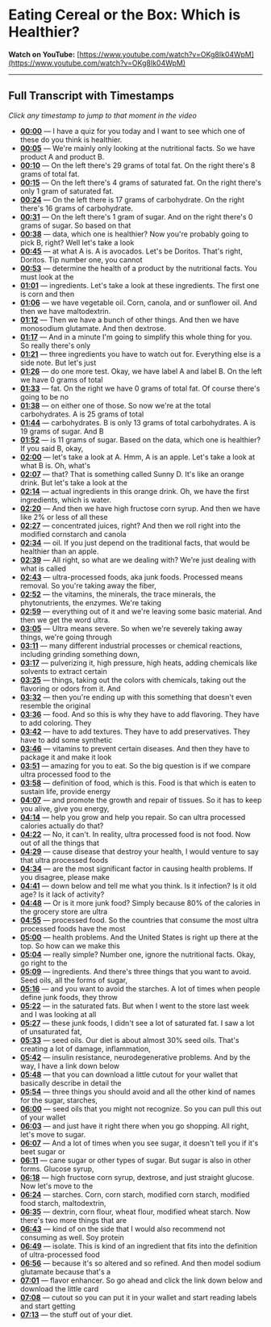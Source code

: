 # Eating Cereal or the Box: Which is Healthier?

**Watch on YouTube:** [https://www.youtube.com/watch?v=OKg8Ik04WpM](https://www.youtube.com/watch?v=OKg8Ik04WpM)

---

## Full Transcript with Timestamps

*Click any timestamp to jump to that moment in the video*

- **[00:00](https://www.youtube.com/watch?v=OKg8Ik04WpM&t=0s)** — I have a quiz for you today and I want to see which one of these do you think is healthier.
- **[00:05](https://www.youtube.com/watch?v=OKg8Ik04WpM&t=5s)** — We're mainly only looking at the nutritional facts. So we have product A and product B.
- **[00:10](https://www.youtube.com/watch?v=OKg8Ik04WpM&t=10s)** — On the left there's 29 grams of total fat. On the right there's 8 grams of total fat.
- **[00:15](https://www.youtube.com/watch?v=OKg8Ik04WpM&t=15s)** — On the left there's 4 grams of saturated fat. On the right there's only 1 gram of saturated fat.
- **[00:24](https://www.youtube.com/watch?v=OKg8Ik04WpM&t=24s)** — On the left there is 17 grams of carbohydrate. On the right there's 16 grams of carbohydrate.
- **[00:31](https://www.youtube.com/watch?v=OKg8Ik04WpM&t=31s)** — On the left there's 1 gram of sugar. And on the right there's 0 grams of sugar. So based on that
- **[00:38](https://www.youtube.com/watch?v=OKg8Ik04WpM&t=38s)** — data, which one is healthier? Now you're probably going to pick B, right? Well let's take a look
- **[00:45](https://www.youtube.com/watch?v=OKg8Ik04WpM&t=45s)** — at what A is. A is avocados. Let's be Doritos. That's right, Doritos. Tip number one, you cannot
- **[00:53](https://www.youtube.com/watch?v=OKg8Ik04WpM&t=53s)** — determine the health of a product by the nutritional facts. You must look at the
- **[01:01](https://www.youtube.com/watch?v=OKg8Ik04WpM&t=61s)** — ingredients. Let's take a look at these ingredients. The first one is corn and then
- **[01:06](https://www.youtube.com/watch?v=OKg8Ik04WpM&t=66s)** — we have vegetable oil. Corn, canola, and or sunflower oil. And then we have maltodextrin.
- **[01:12](https://www.youtube.com/watch?v=OKg8Ik04WpM&t=72s)** — Then we have a bunch of other things. And then we have monosodium glutamate. And then dextrose.
- **[01:17](https://www.youtube.com/watch?v=OKg8Ik04WpM&t=77s)** — And in a minute I'm going to simplify this whole thing for you. So really there's only
- **[01:21](https://www.youtube.com/watch?v=OKg8Ik04WpM&t=81s)** — three ingredients you have to watch out for. Everything else is a side note. But let's just
- **[01:26](https://www.youtube.com/watch?v=OKg8Ik04WpM&t=86s)** — do one more test. Okay, we have label A and label B. On the left we have 0 grams of total
- **[01:33](https://www.youtube.com/watch?v=OKg8Ik04WpM&t=93s)** — fat. On the right we have 0 grams of total fat. Of course there's going to be no
- **[01:38](https://www.youtube.com/watch?v=OKg8Ik04WpM&t=98s)** — on either one of those. So now we're at the total carbohydrates. A is 25 grams of total
- **[01:44](https://www.youtube.com/watch?v=OKg8Ik04WpM&t=104s)** — carbohydrates. B is only 13 grams of total carbohydrates. A is 19 grams of sugar. And B
- **[01:52](https://www.youtube.com/watch?v=OKg8Ik04WpM&t=112s)** — is 11 grams of sugar. Based on the data, which one is healthier? If you said B, okay,
- **[02:00](https://www.youtube.com/watch?v=OKg8Ik04WpM&t=120s)** — let's take a look at A. Hmm, A is an apple. Let's take a look at what B is. Oh, what's
- **[02:07](https://www.youtube.com/watch?v=OKg8Ik04WpM&t=127s)** — that? That is something called Sunny D. It's like an orange drink. But let's take a look at the
- **[02:14](https://www.youtube.com/watch?v=OKg8Ik04WpM&t=134s)** — actual ingredients in this orange drink. Oh, we have the first ingredients, which is water.
- **[02:20](https://www.youtube.com/watch?v=OKg8Ik04WpM&t=140s)** — And then we have high fructose corn syrup. And then we have like 2% or less of all these
- **[02:27](https://www.youtube.com/watch?v=OKg8Ik04WpM&t=147s)** — concentrated juices, right? And then we roll right into the modified cornstarch and canola
- **[02:34](https://www.youtube.com/watch?v=OKg8Ik04WpM&t=154s)** — oil. If you just depend on the traditional facts, that would be healthier than an apple.
- **[02:39](https://www.youtube.com/watch?v=OKg8Ik04WpM&t=159s)** — All right, so what are we dealing with? We're just dealing with what is called
- **[02:43](https://www.youtube.com/watch?v=OKg8Ik04WpM&t=163s)** — ultra-processed foods, aka junk foods. Processed means removal. So you're taking away the fiber,
- **[02:52](https://www.youtube.com/watch?v=OKg8Ik04WpM&t=172s)** — the vitamins, the minerals, the trace minerals, the phytonutrients, the enzymes. We're taking
- **[02:59](https://www.youtube.com/watch?v=OKg8Ik04WpM&t=179s)** — everything out of it and we're leaving some basic material. And then we get the word ultra.
- **[03:05](https://www.youtube.com/watch?v=OKg8Ik04WpM&t=185s)** — Ultra means severe. So when we're severely taking away things, we're going through
- **[03:11](https://www.youtube.com/watch?v=OKg8Ik04WpM&t=191s)** — many different industrial processes or chemical reactions, including grinding something down,
- **[03:17](https://www.youtube.com/watch?v=OKg8Ik04WpM&t=197s)** — pulverizing it, high pressure, high heats, adding chemicals like solvents to extract certain
- **[03:25](https://www.youtube.com/watch?v=OKg8Ik04WpM&t=205s)** — things, taking out the colors with chemicals, taking out the flavoring or odors from it. And
- **[03:32](https://www.youtube.com/watch?v=OKg8Ik04WpM&t=212s)** — then you're ending up with this something that doesn't even resemble the original
- **[03:36](https://www.youtube.com/watch?v=OKg8Ik04WpM&t=216s)** — food. And so this is why they have to add flavoring. They have to add coloring. They
- **[03:42](https://www.youtube.com/watch?v=OKg8Ik04WpM&t=222s)** — have to add textures. They have to add preservatives. They have to add some synthetic
- **[03:46](https://www.youtube.com/watch?v=OKg8Ik04WpM&t=226s)** — vitamins to prevent certain diseases. And then they have to package it and make it look
- **[03:51](https://www.youtube.com/watch?v=OKg8Ik04WpM&t=231s)** — amazing for you to eat. So the big question is if we compare ultra processed food to the
- **[03:58](https://www.youtube.com/watch?v=OKg8Ik04WpM&t=238s)** — definition of food, which is this. Food is that which is eaten to sustain life, provide energy
- **[04:07](https://www.youtube.com/watch?v=OKg8Ik04WpM&t=247s)** — and promote the growth and repair of tissues. So it has to keep you alive, give you energy,
- **[04:14](https://www.youtube.com/watch?v=OKg8Ik04WpM&t=254s)** — help you grow and help you repair. So can ultra processed calories actually do that?
- **[04:22](https://www.youtube.com/watch?v=OKg8Ik04WpM&t=262s)** — No, it can't. In reality, ultra processed food is not food. Now out of all the things that
- **[04:29](https://www.youtube.com/watch?v=OKg8Ik04WpM&t=269s)** — cause disease that destroy your health, I would venture to say that ultra processed foods
- **[04:34](https://www.youtube.com/watch?v=OKg8Ik04WpM&t=274s)** — are the most significant factor in causing health problems. If you disagree, please make
- **[04:41](https://www.youtube.com/watch?v=OKg8Ik04WpM&t=281s)** — down below and tell me what you think. Is it infection? Is it old age? Is it lack of activity?
- **[04:48](https://www.youtube.com/watch?v=OKg8Ik04WpM&t=288s)** — Or is it more junk food? Simply because 80% of the calories in the grocery store are ultra
- **[04:55](https://www.youtube.com/watch?v=OKg8Ik04WpM&t=295s)** — processed food. So the countries that consume the most ultra processed foods have the most
- **[05:00](https://www.youtube.com/watch?v=OKg8Ik04WpM&t=300s)** — health problems. And the United States is right up there at the top. So how can we make this
- **[05:04](https://www.youtube.com/watch?v=OKg8Ik04WpM&t=304s)** — really simple? Number one, ignore the nutritional facts. Okay, go right to the
- **[05:09](https://www.youtube.com/watch?v=OKg8Ik04WpM&t=309s)** — ingredients. And there's three things that you want to avoid. Seed oils, all the forms of sugar,
- **[05:16](https://www.youtube.com/watch?v=OKg8Ik04WpM&t=316s)** — and you want to avoid the starches. A lot of times when people define junk foods, they throw
- **[05:22](https://www.youtube.com/watch?v=OKg8Ik04WpM&t=322s)** — in the saturated fats. But when I went to the store last week and I was looking at all
- **[05:27](https://www.youtube.com/watch?v=OKg8Ik04WpM&t=327s)** — these junk foods, I didn't see a lot of saturated fat. I saw a lot of unsaturated fat,
- **[05:33](https://www.youtube.com/watch?v=OKg8Ik04WpM&t=333s)** — seed oils. Our diet is about almost 30% seed oils. That's creating a lot of damage, inflammation,
- **[05:42](https://www.youtube.com/watch?v=OKg8Ik04WpM&t=342s)** — insulin resistance, neurodegenerative problems. And by the way, I have a link down below
- **[05:48](https://www.youtube.com/watch?v=OKg8Ik04WpM&t=348s)** — that you can download a little cutout for your wallet that basically describe in detail the
- **[05:54](https://www.youtube.com/watch?v=OKg8Ik04WpM&t=354s)** — three things you should avoid and all the other kind of names for the sugar, starches,
- **[06:00](https://www.youtube.com/watch?v=OKg8Ik04WpM&t=360s)** — seed oils that you might not recognize. So you can pull this out of your wallet
- **[06:03](https://www.youtube.com/watch?v=OKg8Ik04WpM&t=363s)** — and just have it right there when you go shopping. All right, let's move to sugar.
- **[06:07](https://www.youtube.com/watch?v=OKg8Ik04WpM&t=367s)** — And a lot of times when you see sugar, it doesn't tell you if it's beet sugar or
- **[06:11](https://www.youtube.com/watch?v=OKg8Ik04WpM&t=371s)** — cane sugar or other types of sugar. But sugar is also in other forms. Glucose syrup,
- **[06:18](https://www.youtube.com/watch?v=OKg8Ik04WpM&t=378s)** — high fructose corn syrup, dextrose, and just straight glucose. Now let's move to the
- **[06:24](https://www.youtube.com/watch?v=OKg8Ik04WpM&t=384s)** — starches. Corn, corn starch, modified corn starch, modified food starch, maltodextrin,
- **[06:35](https://www.youtube.com/watch?v=OKg8Ik04WpM&t=395s)** — dextrin, corn flour, wheat flour, modified wheat starch. Now there's two more things that are
- **[06:43](https://www.youtube.com/watch?v=OKg8Ik04WpM&t=403s)** — kind of on the side that I would also recommend not consuming as well. Soy protein
- **[06:49](https://www.youtube.com/watch?v=OKg8Ik04WpM&t=409s)** — isolate. This is kind of an ingredient that fits into the definition of ultra-processed food
- **[06:56](https://www.youtube.com/watch?v=OKg8Ik04WpM&t=416s)** — because it's so altered and so refined. And then model sodium glutamate because that's a
- **[07:01](https://www.youtube.com/watch?v=OKg8Ik04WpM&t=421s)** — flavor enhancer. So go ahead and click the link down below and download the little card
- **[07:08](https://www.youtube.com/watch?v=OKg8Ik04WpM&t=428s)** — cutout so you can put it in your wallet and start reading labels and start getting
- **[07:13](https://www.youtube.com/watch?v=OKg8Ik04WpM&t=433s)** — the stuff out of your diet.

